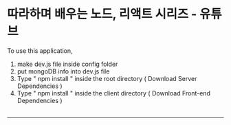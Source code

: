 # 따라하며 배우는 노드, 리액트 시리즈 - 유튜브


To use this application, 

1. make dev.js file inside config folder 
2. put mongoDB info into dev.js file 
3. Type  " npm install " inside the root directory  ( Download Server Dependencies ) 
4. Type " npm install " inside the client directory ( Download Front-end Dependencies )
<br><br>
--------------------
